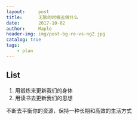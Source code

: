 ```yaml
---
layout:     post
title:      无聊的时候去做什么
date:       2017-10-02
author:     Maple
header-img: img/post-bg-re-vs-ng2.jpg
catalog: true
tags:
    - plan
---
```


## List
1. 用锻炼来更新我们的身体
2. 用读书去更新我们的思想

不断去平衡你的资源，保持一种长期和高效的生活方式
